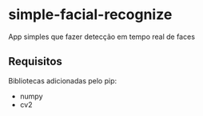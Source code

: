# simple-facial-recognize
App simples que fazer detecção em tempo real de faces

## Requisitos
Bibliotecas adicionadas pelo pip:
- numpy 
- cv2
